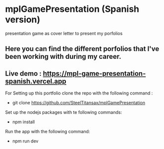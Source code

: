 # mplGamePresentation (Spanish version)
presentation game as cover letter to present my porfolios
## Here you can find the different porfolios that I've been working with during my career.

## Live demo : https://mpl-game-presentation-spanish.vercel.app

For Setting up this portfolio clone the repo with the following command : 

  - git clone https://github.com/SteelTitansax/mplGamePresentation

Set up the nodejs packages with te following commands:

  - npm install 

Run the app with the following command:

  - npm run dev

